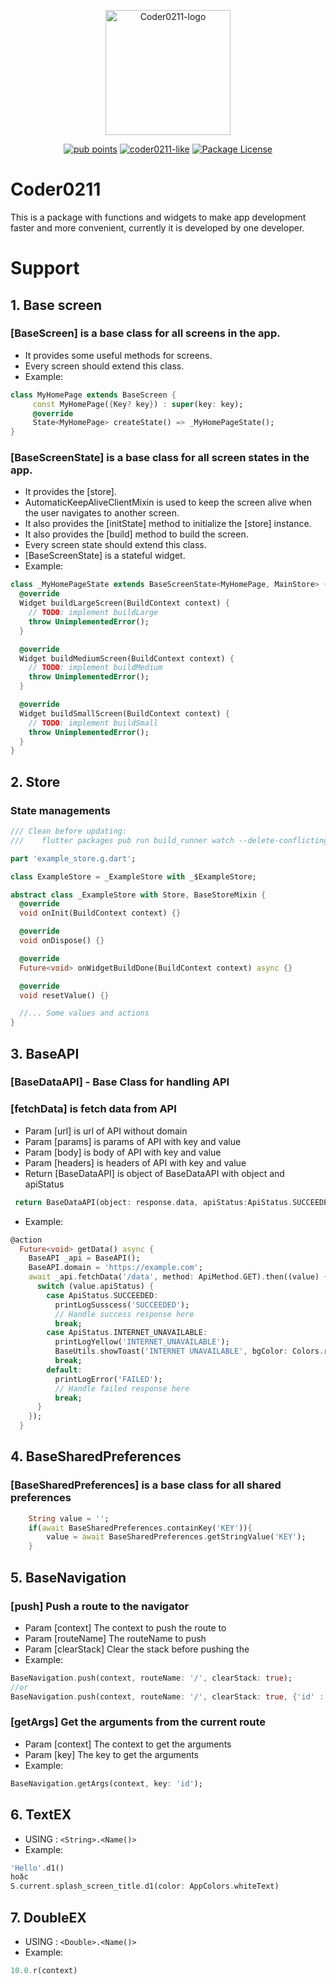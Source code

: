 <p align="center">
  <a href="https://github.com/coder0211/coder0211"><img src="https://raw.githubusercontent.com/coder0211/coder0211/main/lib/logo/logo.svg" width="200" alt="Coder0211-logo"></a>
</p>
<p align="center">
  <a href="https://pub.dev/packages/coder0211/score" target="_blank"><img src="https://img.shields.io/badge/PUB%20POINTS-130%2F130-green" alt="pub points" /></a>
  <a href="https://pub.dev/packages/coder0211/score" target="_blank"><img src="https://img.shields.io/badge/Coder0211-likes%3A22-yellow" alt="coder0211-like" /></a>
  <a href="https://pub.dev/packages/coder0211/license" target="_blank"><img src="https://img.shields.io/badge/LICENSE-MIT-blue" alt="Package License" /></a>  
</p>

# Coder0211

This is a package with functions and widgets to make app development faster and more convenient, currently it is developed by one developer.

# Support

## 1. Base screen

### [BaseScreen] is a base class for all screens in the app.

- It provides some useful methods for screens.
- Every screen should extend this class.
- Example:

```dart
class MyHomePage extends BaseScreen {
     const MyHomePage({Key? key}) : super(key: key);
     @override
     State<MyHomePage> createState() => _MyHomePageState();
}
```

### [BaseScreenState] is a base class for all screen states in the app.

- It provides the [store].
- AutomaticKeepAliveClientMixin is used to keep the screen alive when the user
  navigates to another screen.
- It also provides the [initState] method to initialize the [store] instance.
- It also provides the [build] method to build the screen.
- Every screen state should extend this class.
- [BaseScreenState] is a stateful widget.
- Example:

```dart
class _MyHomePageState extends BaseScreenState<MyHomePage, MainStore> {
  @override
  Widget buildLargeScreen(BuildContext context) {
    // TODO: implement buildLarge
    throw UnimplementedError();
  }

  @override
  Widget buildMediumScreen(BuildContext context) {
    // TODO: implement buildMedium
    throw UnimplementedError();
  }

  @override
  Widget buildSmallScreen(BuildContext context) {
    // TODO: implement buildSmall
    throw UnimplementedError();
  }
}
```

## 2. Store

### State managements

```dart
/// Clean before updating:
///    flutter packages pub run build_runner watch --delete-conflicting-outputs

part 'example_store.g.dart';

class ExampleStore = _ExampleStore with _$ExampleStore;

abstract class _ExampleStore with Store, BaseStoreMixin {
  @override
  void onInit(BuildContext context) {}

  @override
  void onDispose() {}

  @override
  Future<void> onWidgetBuildDone(BuildContext context) async {}

  @override
  void resetValue() {}

  //... Some values and actions
}
```

## 3. BaseAPI

### [BaseDataAPI] - Base Class for handling API

### [fetchData] is fetch data from API

- Param [url] is url of API without domain
- Param [params] is params of API with key and value
- Param [body] is body of API with key and value
- Param [headers] is headers of API with key and value
- Return [BaseDataAPI] is object of BaseDataAPI with object and apiStatus

```dart
 return BaseDataAPI(object: response.data, apiStatus:ApiStatus.SUCCEEDED);
```

- Example:

```dart
@action
  Future<void> getData() async {
    BaseAPI _api = BaseAPI();
    BaseAPI.domain = 'https://example.com';
    await _api.fetchData('/data', method: ApiMethod.GET).then((value) {
      switch (value.apiStatus) {
        case ApiStatus.SUCCEEDED:
          printLogSusscess('SUCCEEDED');
          // Handle success response here
          break;
        case ApiStatus.INTERNET_UNAVAILABLE:
          printLogYellow('INTERNET_UNAVAILABLE');
          BaseUtils.showToast('INTERNET UNAVAILABLE', bgColor: Colors.red);
          break;
        default:
          printLogError('FAILED');
          // Handle failed response here
          break;
      }
    });
  }
```

## 4. BaseSharedPreferences

### [BaseSharedPreferences] is a base class for all shared preferences

```dart
    String value = '';
    if(await BaseSharedPreferences.containKey('KEY')){
        value = await BaseSharedPreferences.getStringValue('KEY');
    }

```

## 5. BaseNavigation

### [push] Push a route to the navigator

- Param [context] The context to push the route to
- Param [routeName] The routeName to push
- Param [clearStack] Clear the stack before pushing the
- Example:

```dart
BaseNavigation.push(context, routeName: '/', clearStack: true);
//or
BaseNavigation.push(context, routeName: '/', clearStack: true, {'id' : 12345});
```

### [getArgs] Get the arguments from the current route

- Param [context] The context to get the arguments
- Param [key] The key to get the arguments
- Example:

```dart
BaseNavigation.getArgs(context, key: 'id');
```

## 6. TextEX

- USING : `<String>.<Name()>`
- Example:

```dart
'Hello'.d1()
hoặc
S.current.splash_screen_title.d1(color: AppColors.whiteText)
```

## 7. DoubleEX

- USING : `<Double>.<Name()>`
- Example:

```dart
10.0.r(context)
```
